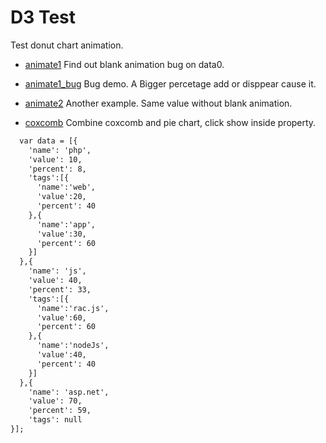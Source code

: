 D3 Test
===========

Test donut chart animation.

 * [animate1](http://windfish27.github.io/CodeTalentD3Test/animate1.html)
Find out blank animation bug on data0.

 * [animate1_bug](http://windfish27.github.io/CodeTalentD3Test/animate1_bug.html)
Bug demo.
A Bigger percetage add or disppear cause it.

 * [animate2](http://windfish27.github.io/CodeTalentD3Test/animate2.html)
Another example.
Same value without blank animation.

 * [coxcomb](http://windfish27.github.io/CodeTalentD3Test/coxcomb.html)
Combine coxcomb and pie chart, click show inside property.

```markdown
  var data = [{
    'name': 'php',
    'value': 10,
    'percent': 8,
    'tags':[{
      'name':'web',
      'value':20,
      'percent': 40
    },{
      'name':'app',
      'value':30,
      'percent': 60
    }]
  },{
    'name': 'js',
    'value': 40,
    'percent': 33,
    'tags':[{
      'name':'rac.js',
      'value':60,
      'percent': 60
    },{
      'name':'nodeJs',
      'value':40,
      'percent': 40
    }]
  },{
    'name': 'asp.net',
    'value': 70,
    'percent': 59,
    'tags': null
}];
```
